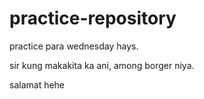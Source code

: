 # practice-repository
practice para wednesday hays.

sir kung makakita ka ani, among borger niya.

salamat hehe
